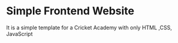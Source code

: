 # Simple Frontend Website
It is a simple template for a Cricket Academy with only HTML ,CSS, JavaScript 
